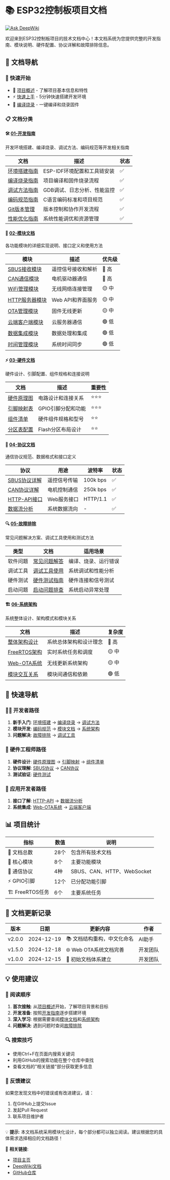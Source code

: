 # 📚 ESP32控制板项目文档

[![Ask DeepWiki](https://deepwiki.com/badge.svg)](https://deepwiki.com/dachuanwud/esp32controlboard)

欢迎来到ESP32控制板项目的技术文档中心！本文档系统为您提供完整的开发指南、模块说明、硬件配置、协议详解和故障排除信息。

## 🎯 文档导航

### 📖 快速开始
- 🚀 [项目概述](../README.md) - 了解项目基本信息和特性
- ⚡ [快速上手](01-开发指南/环境搭建指南.md) - 5分钟快速搭建开发环境
- 🔧 [编译烧录](01-开发指南/编译烧录指南.md) - 一键编译和烧录固件

### 📋 文档分类

#### 🛠️ [01-开发指南](01-开发指南/)
开发环境搭建、编译烧录、调试方法、编码规范等开发相关指南

| 文档 | 描述 | 状态 |
|------|------|------|
| [环境搭建指南](01-开发指南/环境搭建指南.md) | ESP-IDF环境配置和工具链安装 | ✅ |
| [编译烧录指南](01-开发指南/编译烧录指南.md) | 项目编译和固件烧录流程 | ✅ |
| [调试方法指南](01-开发指南/调试方法指南.md) | GDB调试、日志分析、性能监控 | ✅ |
| [编码规范指南](01-开发指南/编码规范指南.md) | C语言编码标准和项目规范 | ✅ |
| [Git版本管理](01-开发指南/Git版本管理.md) | 版本控制和协作开发流程 | ✅ |
| [性能优化指南](01-开发指南/性能优化指南.md) | 系统性能调优和资源管理 | ✅ |

#### 🔧 [02-模块文档](02-模块文档/)
各功能模块的详细实现说明、接口定义和使用方法

| 模块 | 描述 | 优先级 |
|------|------|--------|
| [SBUS接收模块](02-模块文档/SBUS接收模块.md) | 遥控信号接收和解析 | 🔴 高 |
| [CAN通信模块](02-模块文档/CAN通信模块.md) | 电机驱动器通信 | 🔴 高 |
| [WiFi管理模块](02-模块文档/WiFi管理模块.md) | 无线网络连接管理 | 🟡 中 |
| [HTTP服务器模块](02-模块文档/HTTP服务器模块.md) | Web API和界面服务 | 🟡 中 |
| [OTA管理模块](02-模块文档/OTA管理模块.md) | 固件无线更新 | 🟡 中 |
| [云端客户端模块](02-模块文档/云端客户端模块.md) | 云服务器通信 | 🟢 低 |
| [数据集成模块](02-模块文档/数据集成模块.md) | 数据处理和集成 | 🟢 低 |
| [时间管理模块](02-模块文档/时间管理模块.md) | 系统时间同步 | 🟢 低 |

#### ⚡ [03-硬件文档](03-硬件文档/)
硬件设计、引脚配置、组件规格和连接说明

| 文档 | 描述 | 重要性 |
|------|------|--------|
| [硬件原理图](03-硬件文档/硬件原理图.md) | 电路设计和连接关系 | ⭐⭐⭐ |
| [引脚映射表](03-硬件文档/引脚映射表.md) | GPIO引脚分配和功能 | ⭐⭐⭐ |
| [组件清单](03-硬件文档/组件清单.md) | 硬件组件规格和型号 | ⭐⭐ |
| [分区表配置](03-硬件文档/分区表配置.md) | Flash分区布局设计 | ⭐⭐ |

#### 📡 [04-协议文档](04-协议文档/)
通信协议规范、数据格式和接口定义

| 协议 | 用途 | 波特率 | 状态 |
|------|------|--------|------|
| [SBUS协议详解](04-协议文档/SBUS协议详解.md) | 遥控信号传输 | 100k bps | ✅ |
| [CAN协议详解](04-协议文档/CAN协议详解.md) | 电机控制通信 | 250k bps | ✅ |
| [HTTP-API接口](04-协议文档/HTTP-API接口.md) | Web服务接口 | HTTP/1.1 | ✅ |
| [数据流分析](04-协议文档/数据流分析.md) | 系统数据流向 | - | ✅ |

#### 🔍 [05-故障排除](05-故障排除/)
常见问题解决方案、调试工具使用和测试方法

| 类型 | 文档 | 适用场景 |
|------|------|----------|
| 软件问题 | [常见问题解答](05-故障排除/常见问题解答.md) | 编译、烧录、运行错误 |
| 调试工具 | [调试工具使用](05-故障排除/调试工具使用.md) | 系统调试和性能分析 |
| 硬件测试 | [硬件测试指南](05-故障排除/硬件测试指南.md) | 硬件连接和信号测试 |
| 启动问题 | [启动问题排查](05-故障排除/启动问题排查.md) | 系统启动异常处理 |

#### 🏗️ [06-系统架构](06-系统架构/)
系统整体设计、架构模式和模块关系

| 文档 | 描述 | 复杂度 |
|------|------|--------|
| [整体架构设计](06-系统架构/整体架构设计.md) | 系统总体架构和设计理念 | 🔴 高 |
| [FreeRTOS架构](06-系统架构/FreeRTOS架构.md) | 实时系统任务和调度 | 🟡 中 |
| [Web-OTA系统](06-系统架构/Web-OTA系统.md) | 无线更新系统架构 | 🟡 中 |
| [模块交互关系](06-系统架构/模块交互关系.md) | 模块间通信和依赖 | 🟢 低 |

## 🚀 快速导航

### 👨‍💻 开发者路径
1. **新手入门**: [环境搭建](01-开发指南/环境搭建指南.md) → [编译烧录](01-开发指南/编译烧录指南.md) → [调试方法](01-开发指南/调试方法指南.md)
2. **模块开发**: [编码规范](01-开发指南/编码规范指南.md) → [模块文档](02-模块文档/) → [系统架构](06-系统架构/)
3. **问题解决**: [故障排除](05-故障排除/) → [调试工具](05-故障排除/调试工具使用.md)

### 🔧 硬件工程师路径
1. **硬件设计**: [硬件原理图](03-硬件文档/硬件原理图.md) → [引脚映射](03-硬件文档/引脚映射表.md) → [组件清单](03-硬件文档/组件清单.md)
2. **协议理解**: [SBUS协议](04-协议文档/SBUS协议详解.md) → [CAN协议](04-协议文档/CAN协议详解.md)
3. **测试验证**: [硬件测试](05-故障排除/硬件测试指南.md)

### 📱 应用开发者路径
1. **接口了解**: [HTTP-API](04-协议文档/HTTP-API接口.md) → [数据流分析](04-协议文档/数据流分析.md)
2. **系统集成**: [Web-OTA系统](06-系统架构/Web-OTA系统.md) → [云端客户端](02-模块文档/云端客户端模块.md)

## 📊 项目统计

| 指标 | 数值 | 说明 |
|------|------|------|
| 📄 文档总数 | 28个 | 包含所有技术文档 |
| 🔧 核心模块 | 8个 | 主要功能模块 |
| 📡 通信协议 | 4种 | SBUS、CAN、HTTP、WebSocket |
| ⚡ GPIO引脚 | 12个 | 已分配功能引脚 |
| 🏗️ FreeRTOS任务 | 6个 | 主要系统任务 |

## 🔄 文档更新记录

| 版本 | 日期 | 更新内容 | 作者 |
|------|------|----------|------|
| v2.0.0 | 2024-12-19 | 📚 文档结构重构，中文化命名 | AI助手 |
| v1.5.0 | 2024-12-18 | 🌐 Web OTA系统文档完善 | 开发团队 |
| v1.0.0 | 2024-12-15 | 📖 初始文档体系建立 | 开发团队 |

## 💡 使用建议

### 📖 阅读顺序
1. **首次接触**: 从[项目概述](../README.md)开始，了解项目背景和目标
2. **开发准备**: 按照[开发指南](01-开发指南/)逐步搭建环境
3. **深入学习**: 根据需要查阅[模块文档](02-模块文档/)和[系统架构](06-系统架构/)
4. **问题解决**: 遇到问题时查阅[故障排除](05-故障排除/)

### 🔍 搜索技巧
- 使用Ctrl+F在页面内搜索关键词
- 利用GitHub的搜索功能在整个仓库中查找
- 查看文档的"相关链接"部分获取更多信息

### 📝 反馈建议
如果您发现文档中的错误或有改进建议，请：
1. 在GitHub上提交Issue
2. 发起Pull Request
3. 联系项目维护者

---

💡 **提示**: 本文档系统采用模块化设计，每个部分都可以独立阅读。建议根据您的具体需求选择相应的文档路径！

🔗 **相关链接**:
- [项目主页](../README.md)
- [DeepWiki文档](https://deepwiki.com/dachuanwud/esp32controlboard)
- [GitHub仓库](https://github.com/dachuanwud/esp32controlboard)
